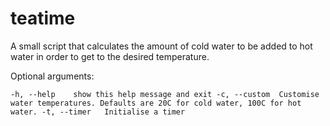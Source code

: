 # teatime

A small script that calculates the amount of cold water to be added to hot
water in order to get to the desired temperature.

Optional arguments:

`
  -h, --help    show this help message and exit
  -c, --custom  Customise water temperatures. Defaults are 20C for cold water,
  				      100C for hot water.
  -t, --timer   Initialise a timer
`

